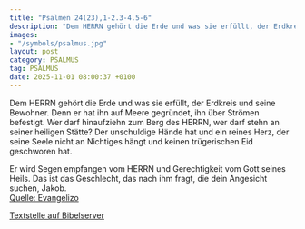```yaml
---
title: "Psalmen 24(23),1-2.3-4.5-6"
description: "Dem HERRN gehört die Erde und was sie erfüllt, der Erdkreis und seine Bewohner. Denn er hat ihn auf Meere gegründet, ihn über Strömen befestigt. Wer darf hinaufziehn zum Berg des HERRN, wer darf stehn an seiner heiligen Stätte? Der unschuldige Hände hat und ein reines Herz, der s...."
images:
- "/symbols/psalmus.jpg"
layout: post
category: PSALMUS
tag: PSALMUS
date: 2025-11-01 08:00:37 +0100
---
```

Dem HERRN gehört die Erde und was sie erfüllt, der Erdkreis und seine Bewohner.
Denn er hat ihn auf Meere gegründet, ihn über Strömen befestigt.
Wer darf hinaufziehn zum Berg des HERRN, wer darf stehn an seiner heiligen Stätte?
Der unschuldige Hände hat und ein reines Herz, der seine Seele nicht an Nichtiges hängt und keinen trügerischen Eid geschworen hat.<!--more-->

Er wird Segen empfangen vom HERRN und Gerechtigkeit vom Gott seines Heils.
Das ist das Geschlecht, das nach ihm fragt, die dein Angesicht suchen, Jakob.<br>
[Quelle: Evangelizo](https://evangeliumtagfuertag.org/DE/gospel)

[Textstelle auf Bibelserver](https://www.bibleserver.com/EU/ps24(23),1-2.3-4.5-6)
